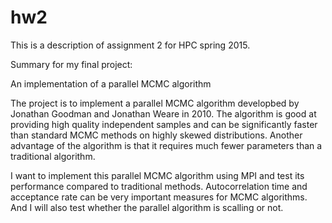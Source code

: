 # hw2
This is a description of assignment 2 for HPC spring 2015.

Summary for my final project:

An implementation of a parallel MCMC algorithm

The project is to implement a parallel MCMC algorithm developbed by Jonathan Goodman and Jonathan Weare in 2010.
The algorithm is good at providing high quality independent samples and can be significantly faster than standard
MCMC methods on highly skewed distributions. Another advantage  of the algorithm is that it requires much fewer
parameters than a traditional algorithm.

I want to implement this parallel MCMC algorithm using MPI and test its performance compared to traditional methods.
Autocorrelation time and acceptance rate can be very important measures for MCMC algorithms. And I will also test 
whether the parallel algorithm is scalling or not.
